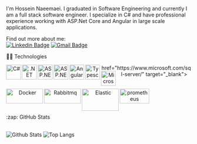 I'm Hossein Naeemaei. I graduated in Software Engineering and currently I am a full stack software engineer. I specialize in C# and have professional experience working with ASP.Net Core and Angular in large scale applications. 
 

Find out more about me:
<br /> 
[![Linkedin Badge](https://img.shields.io/badge/-Naeemaei-blue?style=flat-square&logo=Linkedin&logoColor=white&link=https://www.linkedin.com/in/hossein-naeemaei-0768b7172/)](https://www.linkedin.com/in/hossein-naeemaei-0768b7172/)
[![Gmail Badge](https://img.shields.io/badge/-hossein.naeemaei@gmail.com-c14438?style=flat-square&logo=Gmail&logoColor=white&link=mailto:hossein.naeemaei@gmail.com)](mailto:hossein.naeemaei@gmail.com)

  <summary>👨‍💻 Technologies </summary>
  
   
  
  <p align="center">
    <a href="https://docs.microsoft.com/dotnet/csharp/" target="_blank"><img align="left" alt="C#" width="40" height="40" src="https://upload.wikimedia.org/wikipedia/commons/0/0d/C_Sharp_wordmark.svg" /></a>
    <a href="https://docs.microsoft.com/dotnet/" target="_blank"><img align="left" alt=".NET Core" width="40" height="40" src="https://upload.wikimedia.org/wikipedia/commons/e/ee/.NET_Core_Logo.svg" /></a>
    <a href="https://docs.microsoft.com/aspnet/core/" target="_blank"><img align="left" alt="ASP.NET Core" width="40" height="40" src="http://umutluoglu.com/wp-content/uploads/2016/07/aspnet-core-logo.png" /></a>  
    <a href="https://docs.microsoft.com/aspnet/mvc/" target="_blank"><img align="left" alt="ASP.NET Mvc" width="40" height="40" src="https://www.cleanpng.com/png-asp-net-mvc-logo-net-framework-modelviewcontroller-6074845/download-png"/></a>  
    <a href="https://angular.io/" target="_blank"><img align="left" alt="Angular" color="red" width="40" height="40" src="https://simpleicons.org/icons/angular.svg" /></a>
    <a href="https://www.typescriptlang.org/" target="_blank"><img align="left" alt="Typescript" width="40" height="40" src="https://upload.wikimedia.org/wikipedia/commons/4/4c/Typescript_logo_2020.svg" /></a>
href="https://www.microsoft.com/sql-server/" target="_blank"><img align="left" alt="Microsoft SQL Server" width="40" height="40" src="  https://img.icons8.com/color/48/000000/microsoft-sql-server.png" /></a>
   
  <br />
    <br />
  <p align="center">
          <a href="https://www.docker.com/" target="_blank"><img align="left" alt="Docker" width="100" height="40" src="https://upload.wikimedia.org/wikipedia/commons/4/4e/Docker_%28container_engine%29_logo.svg" /></a>
      <a href="https://www.rabbitmq.com/" target="_blank"><img align="left" alt="Rabbitmq" width="100" height="40" src="https://upload.wikimedia.org/wikipedia/commons/7/71/RabbitMQ_logo.svg" /></a>
          <a href="https://www.elastic.co/" target="_blank"><img align="left" alt="Elastic" width="100" height="60" src="https://upload.wikimedia.org/wikipedia/commons/f/f4/Elasticsearch_logo.svg" /></a>
          <a href="https://prometheus.io/" target="_blank"><img align="left" alt="prometheus" width="80" height="40" src="https://upload.wikimedia.org/wikipedia/commons/3/38/Prometheus_software_logo.svg" /></a>

  </p>
  
  <br />
  <br />  
    <br />
      <br />
  
<summary>:zap: GitHub Stats</summary>

  <br />


![Github Stats](https://github-readme-stats.vercel.app/api?username=HNaeemaei8&count_private=true&show_icons=true&include_all_commits=true)
![Top Langs](https://github-readme-stats.vercel.app/api/top-langs/?username=naeemaei&hide=TeX&layout=compact)

